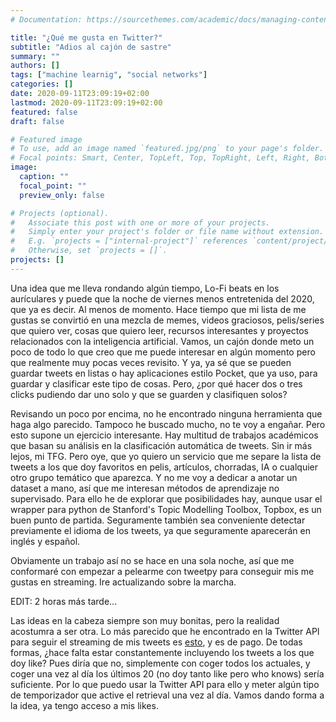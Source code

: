 ```yaml
---
# Documentation: https://sourcethemes.com/academic/docs/managing-content/

title: "¿Qué me gusta en Twitter?"
subtitle: "Adios al cajón de sastre"
summary: ""
authors: []
tags: ["machine learnig", "social networks"]
categories: []
date: 2020-09-11T23:09:19+02:00
lastmod: 2020-09-11T23:09:19+02:00
featured: false
draft: false

# Featured image
# To use, add an image named `featured.jpg/png` to your page's folder.
# Focal points: Smart, Center, TopLeft, Top, TopRight, Left, Right, BottomLeft, Bottom, BottomRight.
image:
  caption: ""
  focal_point: ""
  preview_only: false

# Projects (optional).
#   Associate this post with one or more of your projects.
#   Simply enter your project's folder or file name without extension.
#   E.g. `projects = ["internal-project"]` references `content/project/deep-learning/index.md`.
#   Otherwise, set `projects = []`.
projects: []
---
```


Una idea que me lleva rondando algún tiempo, Lo-Fi beats en los aurículares y puede que la noche de viernes menos entretenida del 2020, que ya es decir. Al menos de momento. Hace tiempo que mi lista de me gustas se convirtió en una mezcla de memes, videos graciosos, pelis/series que quiero ver, cosas que quiero leer, recursos interesantes y proyectos relacionados con la inteligencia artificial. Vamos, un cajón donde meto un poco de todo lo que creo que me puede interesar en algún momento pero que realmente muy pocas veces revisito. Y ya, ya sé que se pueden guardar tweets en listas o hay aplicaciones estilo Pocket, que ya uso, para guardar y clasificar este tipo de cosas. Pero, ¿por qué hacer dos o tres clicks pudiendo dar uno solo y que se guarden y clasifiquen solos? 

Revisando un poco por encima, no he encontrado ninguna herramienta que haga algo parecido. Tampoco he buscado mucho, no te voy a engañar. Pero esto supone un ejercicio interesante. Hay multitud de trabajos académicos que basan su análisis en la clasificación automática de tweets. Sin ir más lejos, mi TFG. Pero oye, que yo quiero un servicio que me separe la lista de tweets a los que doy favoritos en pelis, artículos, chorradas, IA o cualquier otro grupo temático que aparezca. Y no me voy a dedicar a anotar un dataset a mano, así que me interesan métodos de aprendizaje no supervisado. Para ello he de explorar que posibilidades hay, aunque usar el wrapper para python de Stanford's Topic Modelling Toolbox, Topbox, es un buen punto de partida. Seguramente también sea conveniente detectar previamente el idioma de los tweets, ya que seguramente aparecerán en inglés y español.  

Obviamente un trabajo así no se hace en una sola noche, así que me conformaré con empezar a pelearme con tweetpy para conseguir mis me gustas en streaming. Ire actualizando sobre la marcha.


EDIT: 2 horas más tarde...

Las ideas en la cabeza siempre son muy bonitas, pero la realidad acostumra a ser otra. Lo más parecido que he encontrado en la Twitter API para seguir el streaming de mis tweets es [esto](https://developer.twitter.com/en/docs/twitter-api/v1/tweets/sample-realtime/overview/streaming-likes), y es de pago. De todas formas, ¿hace falta estar constantemente incluyendo los tweets a los que doy like? Pues diría que no, simplemente con coger todos los actuales, y coger una vez al día los últimos 20 (no doy tanto like pero who knows) sería suficiente. Por lo que puedo usar la Twitter API para ello y meter algún tipo de temporizador que active el retrieval una vez al día. Vamos dando forma a la idea, ya tengo acceso a mis likes.